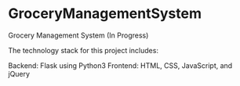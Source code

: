 # GroceryManagementSystem
Grocery Management System (In Progress)

The technology stack for this project includes:

Backend: Flask using Python3
Frontend: HTML, CSS, JavaScript, and jQuery
